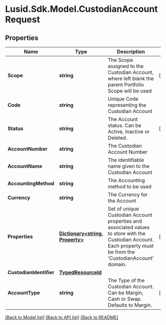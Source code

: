 # Lusid.Sdk.Model.CustodianAccountRequest

## Properties

Name | Type | Description | Notes
------------ | ------------- | ------------- | -------------
**Scope** | **string** | The Scope assigned to the Custodian Account, where left blank the parent Portfolio Scope will be used | [optional] 
**Code** | **string** | Unique Code representing the Custodian Account | 
**Status** | **string** | The Account status. Can be Active, Inactive or Deleted. | [optional] 
**AccountNumber** | **string** | The Custodian Account Number | 
**AccountName** | **string** | The identifiable name given to the Custodian Account | 
**AccountingMethod** | **string** | The Accounting method to be used | 
**Currency** | **string** | The Currency for the Account | 
**Properties** | [**Dictionary&lt;string, Property&gt;**](Property.md) | Set of unique Custodian Account properties and associated values to store with the Custodian Account. Each property must be from the &#39;CustodianAccount&#39; domain. | [optional] 
**CustodianIdentifier** | [**TypedResourceId**](TypedResourceId.md) |  | 
**AccountType** | **string** | The Type of the Custodian Account. Can be Margin, Cash or Swap. Defaults to Margin. | [optional] 

[[Back to Model list]](../README.md#documentation-for-models) [[Back to API list]](../README.md#documentation-for-api-endpoints) [[Back to README]](../README.md)

